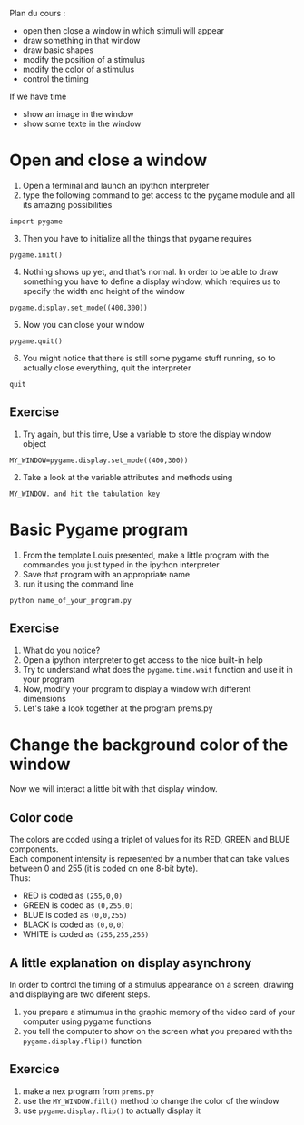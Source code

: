 Plan du cours :

- open then close a window in which stimuli will appear
- draw something in that window
- draw basic shapes
- modify the position of a stimulus
- modify the color of a stimulus
- control the timing

If we have time

- show an image in the window
- show some texte in the window

# Open and close a window

1. Open a terminal and launch an ipython interpreter
2. type the following command to get access to the pygame module and all its amazing possibilities
```
import pygame
```

3. Then you have to initialize all the things that pygame requires
```
pygame.init()
```

4. Nothing shows up yet, and that's normal. In order to be able to draw something you have to define a display window, which requires us to specify the width and height of the window
```
pygame.display.set_mode((400,300))
```

5. Now you can close your window
```
pygame.quit()
```

6. You might notice that there is still some pygame stuff running, so to actually close everything, quit the interpreter
```
quit
```

## Exercise
1. Try again, but this time, Use a variable to store the display window object
```
MY_WINDOW=pygame.display.set_mode((400,300))
```

2. Take a look at the variable attributes and methods using
```
MY_WINDOW. and hit the tabulation key
```

# Basic Pygame program

1. From the template Louis presented, make a little program with the commandes you just typed in the ipython interpreter
2. Save that program with an appropriate name
3. run it using the command line
```
python name_of_your_program.py
```

## Exercise
1. What do you notice?
2. Open a ipython interpreter to get access to the nice built-in help
3. Try to understand what does the `pygame.time.wait` function and use it in your program
4. Now, modify your program to display a window with different dimensions
5. Let's take a look together at the program prems.py

# Change the background color of the window

Now we will interact a little bit with that display window.

## Color code

The colors are coded using a triplet of values for its RED, GREEN and BLUE components.  
Each component intensity is represented by a number that can take values between 0 and 255 (it is coded on one 8-bit byte).  
Thus:

- RED is coded as `(255,0,0)`  
- GREEN is coded as `(0,255,0)`
- BLUE is coded as `(0,0,255)`
- BLACK is coded as `(0,0,0)`
- WHITE is coded as `(255,255,255)`

## A little explanation on display asynchrony

In order to control the timing of a stimulus appearance on a screen, drawing and displaying are two diferent steps.

1. you prepare a stimumus in the graphic memory of the video card of your computer using pygame functions
2. you tell the computer to show on the screen what you prepared with the `pygame.display.flip()` function

## Exercice

1. make a nex program from `prems.py`
2. use the `MY_WINDOW.fill()` method to change the color of the window
3. use `pygame.display.flip()` to actually display it
